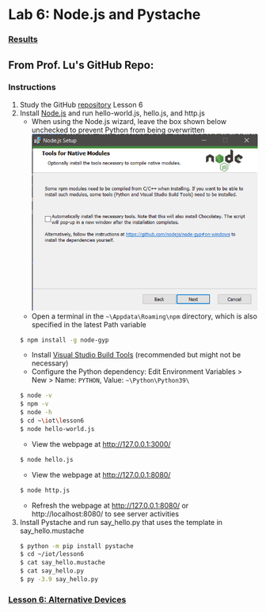 # Lab 6: Node.js and Pystache
### [Results](Results.md)
## From Prof. Lu's GitHub Repo:
### Instructions
1. Study the GitHub [repository](https://github.com/kevinwlu/iot) Lesson 6
2. Install [Node.js](https://nodejs.org/dist/v18.16.0/node-v18.16.0-x64.msi) and run hello-world.js, hello.js, and http.js
   - When using the Node.js wizard, leave the box shown below unchecked to prevent Python from being overwritten
   ![NodeJSSetup](NodeJSSetup.png)
   - Open a terminal in the `~\Appdata\Roaming\npm` directory, which is also specified in the latest Path variable
   ```sh
   $ npm install -g node-gyp
   ```
   - Install [Visual Studio Build Tools](https://visualstudio.microsoft.com/thank-you-downloading-visual-studio/?sku=BuildTools) (recommended but might not be necessary)
   - Configure the Python dependency: Edit Environment Variables > New > Name: `PYTHON`, Value: `~\Python\Python39\`
   ```sh
   $ node -v
   $ npm -v
   $ node -h
   $ cd ~\iot\lesson6
   $ node hello-world.js
   ```
   - View the webpage at http://127.0.0.1:3000/
   ```sh
   $ node hello.js
   ```
   - View the webpage at http://127.0.0.1:8080/
   ```sh
   $ node http.js
   ```
   - Refresh the webpage at http://127.0.0.1:8080/ or http://localhost:8080/ to see server activities
3. Install Pystache and run say_hello.py that uses the template in say_hello.mustache
   ```sh
   $ python -m pip install pystache
   $ cd ~/iot/lesson6
   $ cat say_hello.mustache
   $ cat say_hello.py
   $ py -3.9 say_hello.py
   ```
### [Lesson 6: Alternative Devices](lesson6/README.md)
